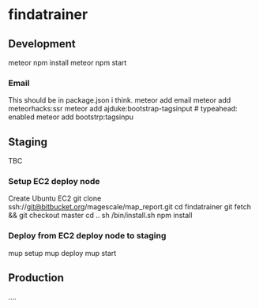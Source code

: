 # findatrainer

## Development
meteor npm install
meteor npm start

### Email
This should be in package.json i think.
meteor add email
meteor add meteorhacks:ssr
meteor add ajduke:bootstrap-tagsinput # typeahead: enabled
 meteor add bootstrp:tagsinpu

## Staging
TBC

### Setup EC2 deploy node
Create Ubuntu EC2
git clone ssh://git@bitbucket.org/magescale/map_report.git
cd findatrainer
git fetch && git checkout master
cd ..
sh /bin/install.sh
npm install

### Deploy from EC2 deploy node to staging

mup setup
mup deploy
mup start


## Production
....


